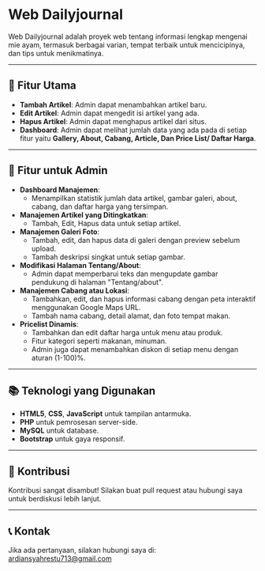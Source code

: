 # Web Dailyjournal

Web Dailyjournal adalah proyek web tentang informasi lengkap mengenai mie ayam, termasuk berbagai varian, tempat terbaik untuk mencicipinya, dan tips untuk menikmatinya.

---

## 🚀 Fitur Utama

- **Tambah Artikel**: Admin dapat menambahkan artikel baru.
- **Edit Artikel**: Admin dapat mengedit isi artikel yang ada.
- **Hapus Artikel**: Admin dapat menghapus artikel dari situs.
- **Dashboard**: Admin dapat melihat jumlah data yang ada pada di setiap fitur yaitu **Gallery, About, Cabang, Article, Dan Price List/ Daftar Harga**.

---

## 🎨 Fitur untuk Admin
- **Dashboard Manajemen**:
  - Menampilkan statistik jumlah data artikel, gambar galeri, about, cabang, dan daftar harga yang tersimpan.
- **Manajemen Artikel yang Ditingkatkan**:
  - Tambah, Edit, Hapus data untuk setiap artikel.
- **Manajemen Galeri Foto**:
  - Tambah, edit, dan hapus data di galeri dengan preview sebelum upload.
  - Tambah deskripsi singkat untuk setiap gambar.
- **Modifikasi Halaman Tentang/About**:
  - Admin dapat memperbarui teks dan mengupdate gambar pendukung di halaman "Tentang/about".
- **Manajemen Cabang atau Lokasi**:
  - Tambahkan, edit, dan hapus informasi cabang dengan peta interaktif menggunakan Google Maps URL.
  - Tambah nama cabang, detail alamat, dan foto tempat makan.
- **Pricelist Dinamis**:
  - Tambahkan dan edit daftar harga untuk menu atau produk.
  - Fitur kategori seperti makanan, minuman.
  - Admin juga dapat menambahkan diskon di setiap menu dengan aturan (1-100)%.

---

## 📚 Teknologi yang Digunakan

- **HTML5**, **CSS**, **JavaScript** untuk tampilan antarmuka.
- **PHP** untuk pemrosesan server-side.
- **MySQL** untuk database.
- **Bootstrap** untuk gaya responsif.

---

## 🤝 Kontribusi

Kontribusi sangat disambut! Silakan buat pull request atau hubungi saya untuk berdiskusi lebih lanjut.

---

## 📞 Kontak

Jika ada pertanyaan, silakan hubungi saya di: ardiansyahrestu713@gmail.com
